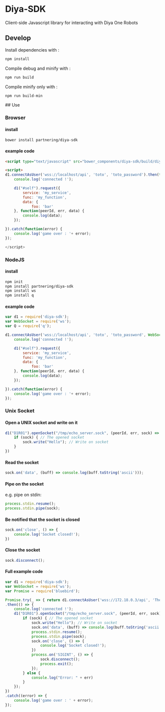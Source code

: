Diya-SDK
========

Client-side Javascript library for interacting with Diya One Robots

## Develop
Install dependencies with : 
```sh
npm install
```

Compile debug and minify with : 
```sh
npm run build
```

Compile minify only with : 
```sh
npm run build-min
```

## Use 

### Browser
#### install
```sh
bower install partnering/diya-sdk
```

#### example code
```html
<script type="text/javascript" src="bower_components/diya-sdk/build/diya-sdk.min.js"></script>

<script>
d1.connectAsUser('wss://localhost/api', 'toto', 'toto_password').then(function() {
    console.log('connected !');

    d1("#self").request({
        service: 'my_service',
        func: 'my_function',
        data: {
            foo: 'bar'
    }, function(peerId, err, data) {
        console.log(data);
    });

}).catch(function(error) {
    console.log('game over : '+ error);
}); 

</script>
```

### NodeJS
#### install
```sh
npm init
npm install partnering/diya-sdk
npm install ws
npm install q
```
#### example code 
```js
var d1 = require('diya-sdk');
var WebSocket = require('ws');
var Q = require('q');

d1.connectAsUser('wss://localhost/api', 'toto', 'toto_password', WebSocket).then(function() {
    console.log('connected !');

    d1("#self").request({
        service: 'my_service',
        func: 'my_function',
        data: {
            foo: 'bar'
    }, function(peerId, err, data) {
        console.log(data);
    });

}).catch(function(error) {
    console.log('game over : '+ error);
}); 
```

### Unix Socket

#### Open a UNIX socket and write on it

```js
d1("D1R01").openSocket("/tmp/echo_server.sock", (peerId, err, sock) => { // Open a DiyaSocket
	if (sock) { // The opened socket
		sock.write("Hello"); // Write on socket
	}
})
```

#### Read the socket

```js
sock.on('data', (buff) => console.log(buff.toString('ascii')));
```

#### Pipe on the socket
e.g. pipe on stdin:

```js
process.stdin.resume();
process.stdin.pipe(sock);
```

#### Be notified that the socket is closed

```js
sock.on('close', () => {
	console.log('Socket closed!');
})
```

#### Close the socket

```js
sock.disconnect();
```

#### Full example code

```js
var d1 = require('diya-sdk');
var WebSocket = require('ws');
var Promise = require('bluebird');

Promise.try(_ => { return d1.connectAsUser('wss://172.18.0.3/api', 'TheUserName', 'ThePassWord', WebSocket) })
.then(() => {
    console.log('connected !');
    d1("D1R01").openSocket("/tmp/echo_server.sock", (peerId, err, sock) => { // Open a DiyaSocket
        if (sock) { // The opened socket
            sock.write("Hello"); // Write on socket
            sock.on('data', (buff) => console.log(buff.toString('ascii')));
            process.stdin.resume();
            process.stdin.pipe(sock);
            sock.on('close', () => {
                console.log('Socket closed!');
            })
            process.on('SIGINT', () => {
                sock.disconnect();
                process.exit();
            });
        } else {
            console.log("Error: " + err)
        }
    });
})
.catch((error) => {
    console.log('game over : ' + error);
}); 
```
